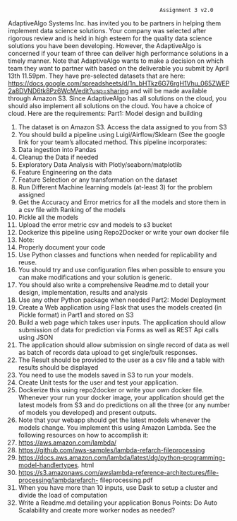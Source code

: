 													Assignment 3 v2.0


AdaptiveAlgo Systems Inc. has invited you to be partners in helping them implement data
science solutions. Your company was selected after rigorous review and is held in high esteem
for the quality data science solutions you have been developing. However, the AdaptiveAlgo is
concerned if your team of three can deliver high performance solutions in a timely manner. Note
that AdaptiveAlgo wants to make a decision on which team they want to partner with based on
the deliverable you submit by April 13th 11.59pm. They have pre-selected datasets that are
here: https://docs.google.com/spreadsheets/d/1n_bHTkz6G76rgH1Vhu_065ZWEP2a8DVND6tk8Pz6WcM/edit?usp=sharing
and will be made available through Amazon S3. Since AdaptiveAlgo has all solutions on the
cloud, you should also implement all solutions on the cloud. You have a choice of cloud.
Here are the requirements:
Part1: Model design and building
1. The dataset is on Amazon S3. Access the data assigned to you from S3
2. You should build a pipeline using Luigi/Airflow/Sklearn (See the google link for your
team’s allocated method. This pipeline incorporates:
1. Data ingestion into Pandas
2. Cleanup the Data if needed
3. Exploratory Data Analysis with Plotly/seaborn/matplotlib
4. Feature Engineering on the data
5. Feature Selection or any transformation on the dataset
6. Run Different Machine learning models (at-least 3) for the problem assigned
7. Get the Accuracy and Error metrics for all the models and store them in a csv file
with Ranking of the models
8. Pickle all the models
9. Upload the error metric csv and models to s3 bucket
3. Dockerize this pipeline using Repo2Docker or write your own docker file
4. Note:
1. Properly document your code
2. Use Python classes and functions when needed for replicability and reuse.
3. You should try and use configuration files when possible to ensure you can make
modifications and your solution is generic.
4. You should also write a comprehensive Readme.md to detail your design,
implementation, results and analysis
5. Use any other Python package when needed
Part2: Model Deployment
1. Create a Web application using Flask that uses the models created (in Pickle format) in
Part1 and stored on S3
2. Build a web page which takes user inputs. The application should allow submission of
data for prediction via Forms as well as REST Api calls using JSON
3. The application should allow submission on single record of data as well as batch of
records data upload to get single/bulk responses.
4. The Result should be provided to the user as a csv file and a table with results should be
displayed
5. You need to use the models saved in S3 to run your models.
6. Create Unit tests for the user and test your application.
7. Dockerize this using repo2docker or write your own docker file. Whenever your run your
docker image, your application should get the latest models from S3 and do predictions on all
the three (or any number of models you developed) and present outputs.
8. Note that your webapp should get the latest models whenever the models change. You
implement this using Amazon Lambda. See the following resources on how to accomplish it:
1. https://aws.amazon.com/lambda/
2. https://github.com/aws-samples/lambda-refarch-fileprocessing
3. https://docs.aws.amazon.com/lambda/latest/dg/python-programming-model-handlertypes.
html
4. https://s3.amazonaws.com/awslambda-reference-architectures/file-processing/lambdarefarch-
fileprocessing.pdf
9. When you have more than 10 inputs, use Dask to setup a cluster and divide the load of
computation
10. Write a Readme.md detailing your application
Bonus Points:
Do Auto Scalability and create more worker nodes as needed?
